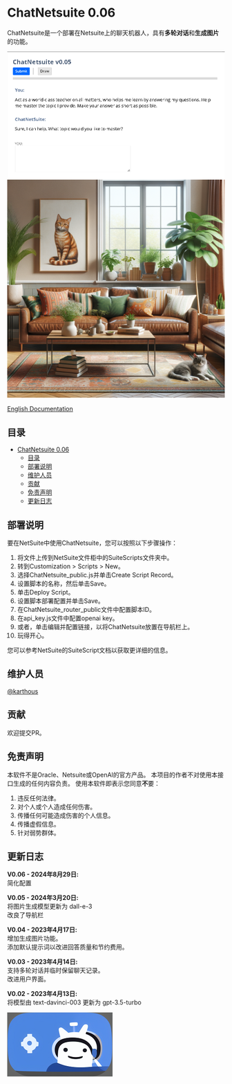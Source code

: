 # ChatNetsuite 0.06

ChatNetsuite是一个部署在Netsuite上的聊天机器人，具有**多轮对话**和**生成图片**的功能。  

![image](ChatNetsuite_ui_chat_005.png)
![image](img-dalle3.png)

[English Documentation](README.md)  

## 目录
- [ChatNetsuite 0.06](#chatnetsuite-006)
  - [目录](#目录)
  - [部署说明](#部署说明)
  - [维护人员](#维护人员)
  - [贡献](#贡献)
  - [免责声明](#免责声明)
  - [更新日志](#更新日志)

## 部署说明
要在NetSuite中使用ChatNetsuite，您可以按照以下步骤操作：
1. 将文件上传到NetSuite文件柜中的SuiteScripts文件夹中。
2. 转到Customization > Scripts > New。
3. 选择ChatNetsuite_public.js并单击Create Script Record。
4. 设置脚本的名称，然后单击Save。
5. 单击Deploy Script。
6. 设置脚本部署配置并单击Save。
7. 在ChatNetsuite_router_public文件中配置脚本ID。
8. 在api_key.js文件中配置openai key。
9. 或者，单击编辑并配置链接，以将ChatNetsuite放置在导航栏上。
10. 玩得开心。  

您可以参考NetSuite的SuiteScript文档以获取更详细的信息。  

## 维护人员
[@karthous](https://github.com/karthous)  

## 贡献
欢迎提交PR。  

## 免责声明
本软件不是Oracle、Netsuite或OpenAI的官方产品。
本项目的作者不对使用本接口生成的任何内容负责。
使用本软件即表示您同意**不**要：
1. 违反任何法律。
2. 对个人或个人造成任何伤害。
3. 传播任何可能造成伤害的个人信息。
4. 传播虚假信息。
5. 针对弱势群体。

## 更新日志

**V0.06 - 2024年8月29日:**  
简化配置

**V0.05 - 2024年3月20日:**  
将图片生成模型更新为 dall-e-3  
改良了导航栏

**V0.04 - 2023年4月17日:**  
增加生成图片功能。  
添加默认提示词以改进回答质量和节约费用。

**V0.03 - 2023年4月14日:**  
支持多轮对话并临时保留聊天记录。  
改进用户界面。

**V0.02 - 2023年4月13日:**  
将模型由 text-davinci-003 更新为 gpt-3.5-turbo

![image](ChatNetsuite_logo.png)